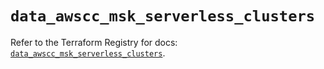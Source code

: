 # `data_awscc_msk_serverless_clusters`

Refer to the Terraform Registry for docs: [`data_awscc_msk_serverless_clusters`](https://registry.terraform.io/providers/hashicorp/awscc/0.70.0/docs/data-sources/msk_serverless_clusters).
